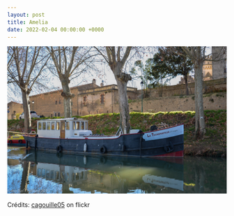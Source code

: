 ```yaml
---
layout: post
title: Amelia
date: 2022-02-04 00:00:00 +0000
---
```


![Amelia](/images/2022-02-04.jpg)

Crédits: [cagouille05](https://www.flickr.com/people/martagon/) on flickr
